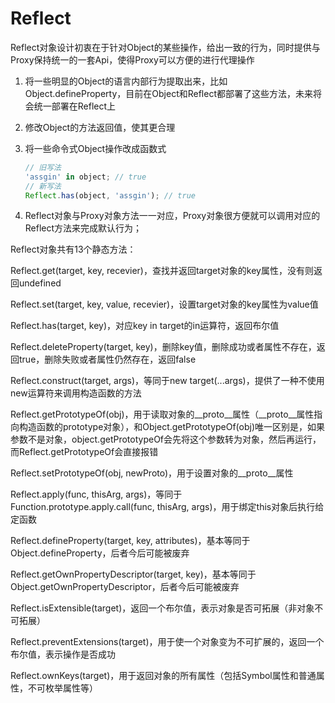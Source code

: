 # Reflect

Reflect对象设计初衷在于针对Object的某些操作，给出一致的行为，同时提供与Proxy保持统一的一套Api，使得Proxy可以方便的进行代理操作

1. 将一些明显的Object的语言内部行为提取出来，比如Object.defineProperty，目前在Object和Reflect都部署了这些方法，未来将会统一部署在Reflect上
2. 修改Object的方法返回值，使其更合理
3. 将一些命令式Object操作改成函数式

    ```js
    // 旧写法
    'assgin' in object; // true
    // 新写法
    Reflect.has(object, 'assgin'); // true
    ```

4. Reflect对象与Proxy对象方法一一对应，Proxy对象很方便就可以调用对应的Reflect方法来完成默认行为；

Reflect对象共有13个静态方法：

Reflect.get(target, key, recevier)，查找并返回target对象的key属性，没有则返回undefined

Reflect.set(target, key, value, recevier)，设置target对象的key属性为value值

Reflect.has(target, key)，对应key in target的in运算符，返回布尔值

Reflect.deleteProperty(target, key)，删除key值，删除成功或者属性不存在，返回true，删除失败或者属性仍然存在，返回false

Reflect.construct(target, args)，等同于new target(...args)，提供了一种不使用new运算符来调用构造函数的方法

Reflect.getPrototypeOf(obj)，用于读取对象的__proto__属性（__proto__属性指向构造函数的prototype对象），和Object.getPrototypeOf(obj)唯一区别是，如果参数不是对象，object.getPrototypeOf会先将这个参数转为对象，然后再运行，而Reflect.getPrototypeOf会直接报错

Reflect.setPrototypeOf(obj, newProto)，用于设置对象的__proto__属性

Reflect.apply(func, thisArg, args)，等同于Function.prototype.apply.call(func, thisArg, args)，用于绑定this对象后执行给定函数

Reflect.defineProperty(target, key, attributes)，基本等同于Object.defineProperty，后者今后可能被废弃

Reflect.getOwnPropertyDescriptor(target, key)，基本等同于Object.getOwnPropertyDescriptor，后者今后可能被废弃

Reflect.isExtensible(target)，返回一个布尔值，表示对象是否可拓展（非对象不可拓展）

Reflect.preventExtensions(target)，用于使一个对象变为不可扩展的，返回一个布尔值，表示操作是否成功

Reflect.ownKeys(target)，用于返回对象的所有属性（包括Symbol属性和普通属性，不可枚举属性等）
